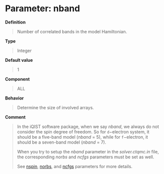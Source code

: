 # Parameter: nband

**Definition**

> Number of correlated bands in the model Hamiltonian.

**Type**

> Integer

**Default value**

> 1

**Component**

> ALL

**Behavior**

> Determine the size of involved arrays.

**Comment**

> In the iQIST software package, when we say *nband*, we always do not consider the spin degree of freedom. So for ``d``−electron system, it should be a five-band model (*nband* = 5), while for ``f``−electron, it should be a seven-band model (*nband* = 7).
>
> When you try to setup the *nband* parameter in the *solver.ctqmc.in* file, the corresponding *norbs* and *ncfgs* parameters must be set as well.
>
> See [nspin](p_nspin.md), [norbs](p_norbs.md), and [ncfgs](p_ncfgs.md) parameters for more details.
